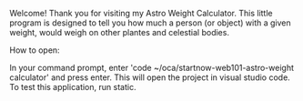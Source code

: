 Welcome!
Thank you for visiting my Astro Weight Calculator. This little program is designed to tell you how much a person (or object) with a given weight, would weigh on other plantes and celestial bodies.

How to open:

In your command prompt, enter 'code ~/oca/startnow-web101-astro-weight calculator' and press enter. This will open the project in visual studio code. To test this application, run static.